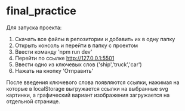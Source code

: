 # final_practice

Для запуска проекта:
1. Скачать все файлы в репозитории и добавить их в одну папку
2. Открыть консоль и перейти в папку с проектом
3. Ввести команду 'npm run dev'
4. Перейти по ссылке http://127.0.0.1:5501
5. Ввести одно из ключевых слов ('ship','truck','car')
6. Нажать на кнопку 'Отправить'

После введения ключевого слова появляются ссылки, нажимая на которые в localStorage выгружается ссылки на выбранные svg картинки, а графический вариант изображения загружается на отдельной странице.
